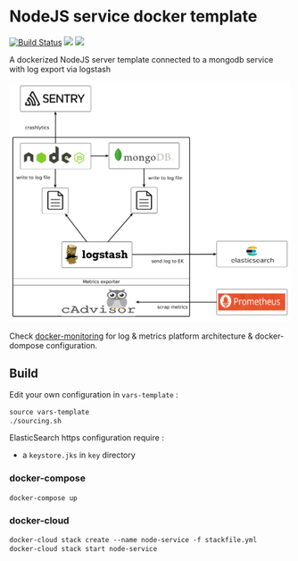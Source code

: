 # NodeJS service docker template

[![Build Status](https://travis-ci.org/bertrandmartel/node-docker-template.svg?branch=master)](https://travis-ci.org/bertrandmartel/node-docker-template)
[![](https://images.microbadger.com/badges/version/bertrandmartel/node-docker-template.svg)](https://microbadger.com/images/bertrandmartel/node-docker-template)
[![](https://images.microbadger.com/badges/image/bertrandmartel/node-docker-template.svg)](https://microbadger.com/images/bertrandmartel/node-docker-template)

A dockerized NodeJS server template connected to a mongodb service with log export via logstash 

![](./img/architecture.png)

Check <a href="https://github.com/bertrandmartel/docker-monitoring">docker-monitoring</a> for log & metrics platform architecture & docker-dompose configuration.

## Build

Edit your own configuration in `vars-template` :

```
source vars-template
./sourcing.sh
```

ElasticSearch https configuration require : 
* a `keystore.jks` in `key` directory

### docker-compose 

```
docker-compose up
```

### docker-cloud

```
docker-cloud stack create --name node-service -f stackfile.yml
docker-cloud stack start node-service
```
